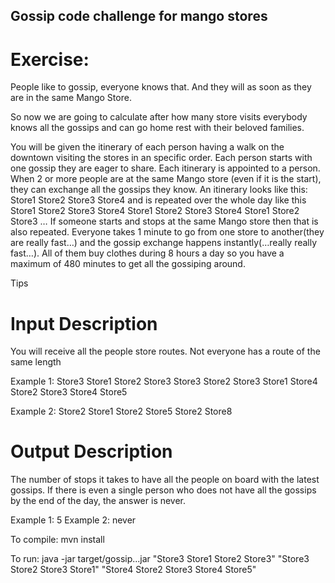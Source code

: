 ## Gossip code challenge for mango stores

# Exercise:
  People like to gossip, everyone knows that. And they will as soon as they are in the same Mango Store.

  So now we are going to calculate after how many store visits everybody knows all the gossips and can go home rest with their beloved families.

  You will be given the itinerary of each person having a walk on the downtown visiting the stores in an specific order. Each person starts with one gossip they are eager to share. Each itinerary is appointed to a person. When 2 or more people are at the same Mango store (even if it is the start), they can exchange all the gossips they know. An itinerary looks like this: Store1 Store2 Store3 Store4 and is repeated over the whole day like this Store1 Store2 Store3 Store4 Store1 Store2 Store3 Store4 Store1 Store2 Store3 … If someone starts and stops at the same Mango store then that is also repeated. Everyone takes 1 minute to go from one store to another(they are really fast…) and the gossip exchange happens instantly(…really really fast…). All of them buy clothes during 8 hours a day so you have a maximum of 480 minutes to get all the gossiping around.
  
  Tips

# Input Description
  You will receive all the people store routes. Not everyone has a route of the same length

Example 1:
  Store3 Store1 Store2 Store3
  Store3 Store2 Store3 Store1
  Store4 Store2 Store3 Store4 Store5

Example 2:
  Store2 Store1 Store2
  Store5 Store2 Store8

 

# Output Description
  The number of stops it takes to have all the people on board with the latest gossips. If there is even a single person who does not have all the gossips by the end of the day, the answer is never.

Example 1: 5
Example 2: never

To compile:
  mvn install

To run:
  java -jar target/gossip...jar "Store3 Store1 Store2 Store3" "Store3 Store2 Store3 Store1" "Store4 Store2 Store3 Store4 Store5"

